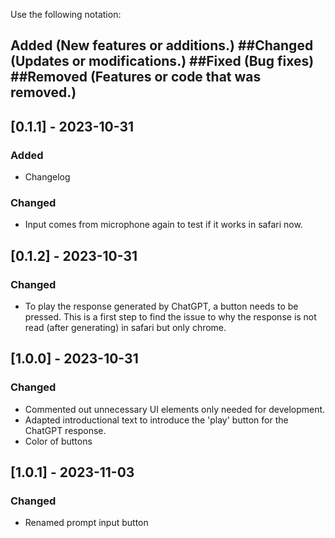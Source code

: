 Use the following notation:
## Added (New features or additions.) ##Changed (Updates or modifications.) ##Fixed (Bug fixes) ##Removed (Features or code that was removed.)



## [0.1.1] - 2023-10-31
### Added
- Changelog
### Changed
- Input comes from microphone again to test if it works in safari now.

## [0.1.2] - 2023-10-31
### Changed
- To play the response generated by ChatGPT, a button needs to be pressed.
This is a first step to find the issue to why the response is not read (after generating) in safari but only chrome.

## [1.0.0] - 2023-10-31
### Changed
- Commented out unnecessary UI elements only needed for development.
- Adapted introductional text to introduce the 'play' button for the ChatGPT response.
- Color of buttons

## [1.0.1] - 2023-11-03
### Changed
- Renamed prompt input button